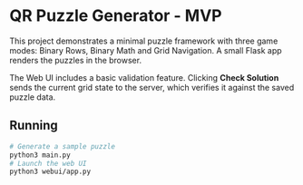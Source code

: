 # QR Puzzle Generator - MVP

This project demonstrates a minimal puzzle framework with three game modes:
Binary Rows, Binary Math and Grid Navigation. A small Flask app renders the
puzzles in the browser.

The Web UI includes a basic validation feature. Clicking **Check Solution**
sends the current grid state to the server, which verifies it against the saved
puzzle data.

## Running

```bash
# Generate a sample puzzle
python3 main.py
# Launch the web UI
python3 webui/app.py
```
